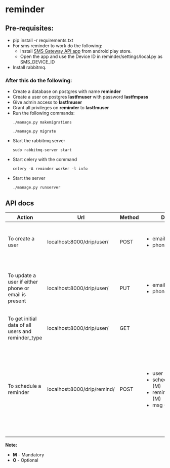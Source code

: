 # reminder

## Pre-requisites:
* pip install -r requirements.txt
* For sms reminder to work do the following:
  * Install [SMS Gateway API app](https://play.google.com/store/apps/details?id=networked.solutions.sms.gateway.api) from android play store.
  * Open the app and use the Device ID in reminder/settings/local.py as SMS_DEVICE_ID
* Install rabbitmq.

### After this do the following:
* Create a database on postgres with name **reminder**
* Create a user on postgres **lastfmuser** with password **lastfmpass**
* Give admin access to **lastfmuser**
* Grant all privileges on **reminder** to **lastfmuser**
* Run the following commands:
  ```
  ./manage.py makemigrations 
  ```
  ```
  ./manage.py migrate
  ```
* Start the rabbitmq server
  ```
  sudo rabbitmq-server start
  ```
* Start celery with the command
  ```
  celery -A reminder worker -l info
  ```
* Start the server
  ```
  ./manage.py runserver
  ```
  

## API docs
Action | Url | Method | Data | Headers | Remarks 
------ | --- | ------ | ---- | ------- | -------
To create a user | localhost:8000/drip/user/ | POST | <ul><li>email (O)</li><li>phone (O)</li></ul> | Content-Type = 'application/json' | Either or both of email or phone needs to be passed. phone should be exactly 10 characters.
To update a user if either phone or email is present | localhost:8000/drip/user/ | PUT | <ul><li>email (M)</li><li>phone (M)</li></ul> | Content-Type = 'application/json' | Both email and phone needs to be passed where either of them is already registered. phone should be exactly 10 characters.
To get initial data of all users and reminder_type | localhost:8000/drip/user/ | GET | | Content-Type = 'application/json' | While sending request to /remind api, use reminder_mode id.
To schedule a reminder | localhost:8000/drip/remind/ | POST | <ul><li>user (M)</li><li>scheduled_time (M)</li><li>reminder_type (M)</li><li>msg (M)</li></ul> | Content-Type = 'application/json' | <ul><li>user should be user id</li><li>scheduled_time should be UTC time in format "YYYY-MM-DD hh:mm:ss"</li><li>reminder_type should be a list of reminder_mode id</li><li>msg is a string</li></ul>
**Note:**
* **M** - Mandatory
* **O** - Optional
